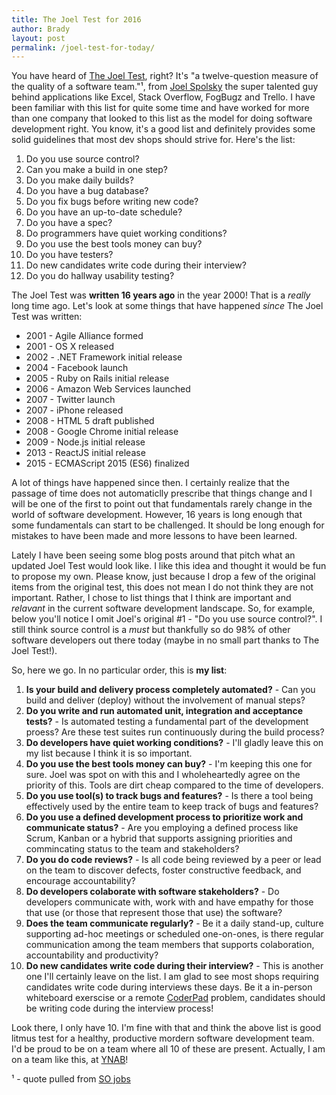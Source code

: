 ```yaml
---
title: The Joel Test for 2016
author: Brady
layout: post
permalink: /joel-test-for-today/
---
```


You have heard of [The Joel Test](http://www.joelonsoftware.com/articles/fog0000000043.html), right?  It's "a twelve-question measure of the quality of a software team."¹, from [Joel Spolsky](https://en.wikipedia.org/wiki/Joel_Spolsky) the super talented guy behind applications like Excel, Stack Overflow, FogBugz and Trello.  I have been familiar with this list for quite some time and have worked for more than one company that looked to this list as the model for doing software development right.  You know, it's a good list and definitely provides some solid guidelines that most dev shops should strive for.  Here's the list:

1. Do you use source control?
2. Can you make a build in one step?
3. Do you make daily builds?
4. Do you have a bug database?
5. Do you fix bugs before writing new code?
6. Do you have an up-to-date schedule?
7. Do you have a spec?
8. Do programmers have quiet working conditions?
9. Do you use the best tools money can buy?
10. Do you have testers?
11. Do new candidates write code during their interview?
12. Do you do hallway usability testing?

The Joel Test was **written 16 years ago** in the year 2000!  That is a _really_ long time ago.  Let's look at some things that have happened _since_ The Joel Test was written:

- 2001 - Agile Alliance formed
- 2001 - OS X released
- 2002 - .NET Framework initial release
- 2004 - Facebook launch
- 2005 - Ruby on Rails initial release
- 2006 - Amazon Web Services launched
- 2007 - Twitter launch
- 2007 - iPhone released
- 2008 - HTML 5 draft published
- 2008 - Google Chrome initial release
- 2009 - Node.js initial release
- 2013 - ReactJS initial release
- 2015 - ECMAScript 2015 (ES6) finalized

A lot of things have happened since then.  I certainly realize that the passage of time does not automaticlly prescribe that things change and I will be one of the first to point out that fundamentals rarely change in the world of software development.  However, 16 years is long enough that some fundamentals can start to be challenged.  It should be long enough for mistakes to have been made and more lessons to have been learned.

Lately I have been seeing some blog posts around that pitch what an updated Joel Test would look like.  I like this idea and thought it would be fun to propose my own.  Please know, just because I drop a few of the original items from the original test, this does not mean I do not think they are not important.  Rather, I chose to list things that I think are important and _relavant_ in the current software development landscape.  So, for example, below you'll notice I omit Joel's original #1 - "Do you use source control?".  I still think source control is a _must_ but thankfully so do 98% of other software developers out there today (maybe in no small part thanks to The Joel Test!).

So, here we go.  In no particular order, this is **my list**:

1. **Is your build and delivery process completely automated?** - Can you build and deliver (deploy) without the involvement of manual steps?  
1. **Do you write and run automated unit, integration and acceptance tests?** - Is automated testing a fundamental part of the development proess?  Are these test suites run continuously during the build process?
1. **Do developers have quiet working conditions?** - I'll gladly leave this on my list because I think it is so important.
1. **Do you use the best tools money can buy?** - I'm keeping this one for sure.  Joel was spot on with this and I wholeheartedly agree on the priority of this.  Tools are dirt cheap compared to the time of developers.  
1. **Do you use tool(s) to track bugs and features?** - Is there a tool being effectively used by the entire team to keep track of bugs and features?
1. **Do you use a defined development process to prioritize work and communicate status?** - Are you employing a defined process like Scrum, Kanban or a hybrid that supports assigning priorities and commincating status to the team and stakeholders? 
1. **Do you do code reviews?** - Is all code being reviewed by a peer or lead on the team to discover defects, foster constructive feedback, and encourage accountability? 
1. **Do developers colaborate with software stakeholders?** - Do developers communicate with, work with and have empathy for those that use (or those that represent those that use) the software?
1. **Does the team communicate regularly?** - Be it a daily stand-up, culture supporting ad-hoc meetings or scheduled one-on-ones, is there regular communication among the team members that supports colaboration, accountability and productivity?
1. **Do new candidates write code during their interview?** - This is another one I'll certainly leave on the list.  I am glad to see most shops requiring candidates write code during interviews these days.  Be it a in-person whiteboard exerscise or a remote [CoderPad](https://coderpad.io/) problem, candidates should be writing code during the interview process!

Look there, I only have 10.  I'm fine with that and think the above list is good litmus test for a healthy, productive mordern software development team.  I'd be proud to be on a team where all 10 of these are present.  Actually, I am on a team like this, at [YNAB](https://www.youneedabudget.com/)!

 ¹ - quote pulled from [SO jobs](http://www.stackoverflow.com/jobs")